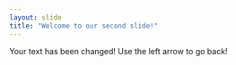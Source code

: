 ```yaml
---
layout: slide
title: "Welcome to our second slide!"
---
```

Your text has been changed!
Use the left arrow to go back!
